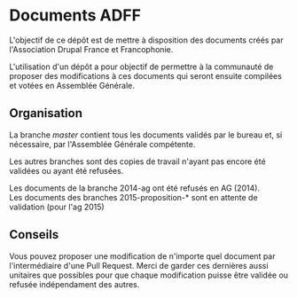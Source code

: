 # Documents ADFF

L'objectif de ce dépôt est de mettre à disposition des documents créés par l'Association Drupal France et Francophonie.

L'utilisation d'un dépôt a pour objectif de permettre à la communauté de proposer des modifications à ces documents qui seront ensuite compilées et votées en Assemblée Générale.

## Organisation

La branche *master* contient tous les documents validés par le bureau et, si nécessaire, par l'Assemblée Générale compétente.

Les autres branches sont des copies de travail n'ayant pas encore été validées ou ayant été refusées.

Les documents de la branche 2014-ag ont été refusés en AG (2014).  
Les documents des branches 2015-proposition-* sont en attente de validation (pour l'ag 2015)

## Conseils

Vous pouvez proposer une modification de n'importe quel document par l'intermédiaire d'une Pull Request. Merci de garder ces dernières aussi unitaires que possibles pour que chaque modification puisse être validée ou refusée indépendament des autres.
